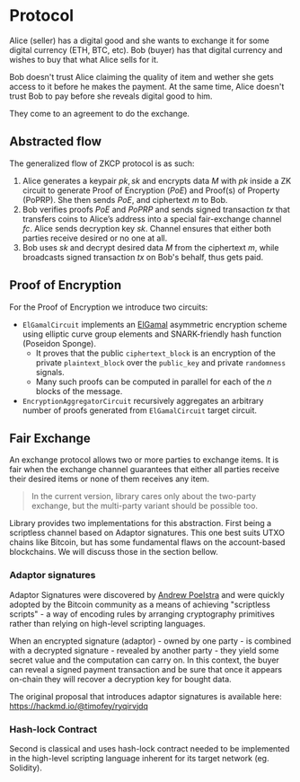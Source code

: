 # Protocol
Alice (seller) has a digital good and she wants to exchange it for some digital currency (ETH, BTC, etc). Bob (buyer) has that digital currency and wishes to buy that what Alice sells for it.

Bob doesn't trust Alice claiming the quality of item and wether she gets access to it before he makes the payment. At the same time, Alice doesn't trust Bob to pay before she reveals digital good to him.

They come to an agreement to do the exchange.

## Abstracted flow
The generalized flow of ZKCP protocol is as such:
1. Alice generates a keypair $pk,sk$ and encrypts data $M$ with $pk$ inside a ZK circuit to generate Proof of Encryption ($PoE$) and Proof(s) of Property (PoPRP). She then sends $PoE$, and ciphertext $m$ to Bob.
2. Bob verifies proofs $PoE$ and $PoPRP$ and sends signed transaction $tx$ that transfers coins to Alice’s address into a special fair-exchange channel $fc$. Alice sends decryption key $sk$. Channel ensures that either both parties receive desired or no one at all.
3. Bob uses $sk$ and decrypt desired data $M$ from the ciphertext $m$, while broadcasts signed transaction $tx$ on Bob's behalf, thus gets paid.

## Proof of Encryption
For the Proof of Encryption we introduce two circuits:
- `ElGamalCircuit` implements an [ElGamal](http://wwwmayr.in.tum.de/konferenzen/Jass05/courses/1/papers/meier_paper.pdf) asymmetric encryption scheme using elliptic curve group elements and SNARK-friendly hash function (Poseidon Sponge).
  - It proves that the public `ciphertext_block` is an encryption of the private `plaintext_block` over the `public_key` and private `randomness` signals.
  - Many such proofs can be computed in parallel for each of the $n$ blocks of the message.
- `EncryptionAggregatorCircuit` recursively aggregates an arbitrary number of proofs generated from `ElGamalCircuit` target circuit.

## Fair Exchange
An exchange protocol allows two or more parties to exchange items. It is fair when the exchange channel guarantees that either all parties receive their desired items or none of them receives any item.

> In the current version, library cares only about the two-party exchange, but the multi-party variant should be possible too.

Library provides two implementations for this abstraction. First being a scriptless channel based on Adaptor signatures. This one best suits UTXO chains like Bitcoin, but has some fundamental flaws on the account-based blockchains. We will discuss those in the section bellow.


### Adaptor signatures
Adaptor Signatures were discovered by [Andrew Poelstra](https://github.com/apoelstra) and were quickly adopted by the Bitcoin community as a means of achieving "scriptless scripts" - a way of encoding rules by arranging cryptography primitives rather than relying on high-level scripting languages.

When an encrypted signature (adaptor) - owned by one party - is combined with a decrypted signature - revealed by another party - they yield some secret value and the computation can carry on. In this context, the buyer can reveal a signed payment transaction and be sure that once it appears on-chain they will recover a decryption key for bought data.

The original proposal that introduces adaptor signatures is available here: https://hackmd.io/@timofey/ryqirvjdq

### Hash-lock Contract
Second is classical and uses hash-lock contract needed to be implemented in the high-level scripting language inherent for its target network (eg. Solidity).
